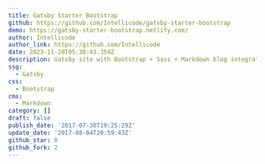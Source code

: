 ```yaml
---
title: Gatsby Starter Bootstrap
github: https://github.com/Intellicode/gatsby-starter-bootstrap
demo: https://gatsby-starter-bootstrap.netlify.com/
author: Intellicode
author_link: https://github.com/Intellicode
date: 2023-11-28T05:38:43.359Z
description: Gatsby site with Bootstrap + Sass + Markdown blog integration.
ssg:
  - Gatsby
css:
  - Bootstrap
cms:
  - Markdown
category: []
draft: false
publish_date: '2017-07-30T19:25:29Z'
update_date: '2017-08-04T20:59:43Z'
github_star: 0
github_fork: 2
---
```

